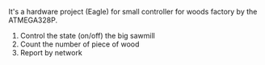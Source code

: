 It's a hardware project (Eagle) for small controller for woods factory by the ATMEGA328P.
1. Control the state (on/off) the big sawmill
2. Count the number of piece of wood
3. Report by network

 